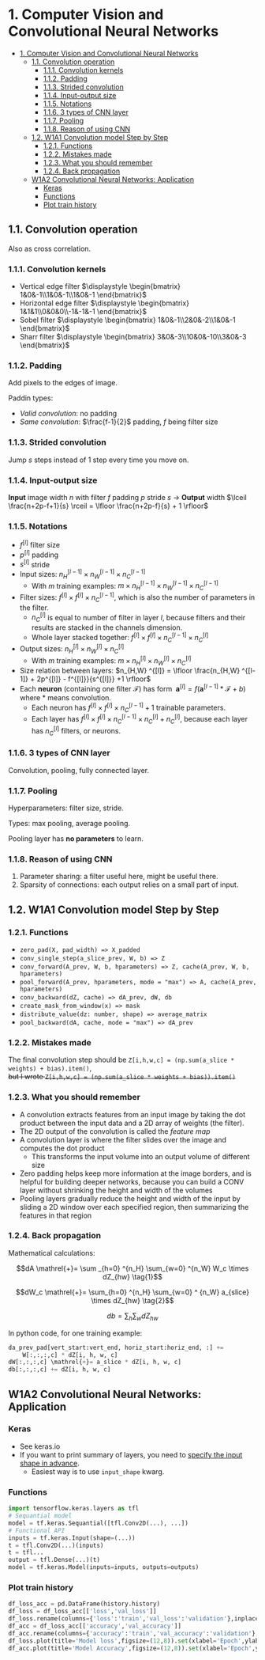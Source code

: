 # 1. Computer Vision and Convolutional Neural Networks

- [1. Computer Vision and Convolutional Neural Networks](#1-computer-vision-and-convolutional-neural-networks)
  - [1.1. Convolution operation](#11-convolution-operation)
    - [1.1.1. Convolution kernels](#111-convolution-kernels)
    - [1.1.2. Padding](#112-padding)
    - [1.1.3. Strided convolution](#113-strided-convolution)
    - [1.1.4. Input-output size](#114-input-output-size)
    - [1.1.5. Notations](#115-notations)
    - [1.1.6. 3 types of CNN layer](#116-3-types-of-cnn-layer)
    - [1.1.7. Pooling](#117-pooling)
    - [1.1.8. Reason of using CNN](#118-reason-of-using-cnn)
  - [1.2. W1A1 Convolution model Step by Step](#12-w1a1-convolution-model-step-by-step)
    - [1.2.1. Functions](#121-functions)
    - [1.2.2. Mistakes made](#122-mistakes-made)
    - [1.2.3. What you should remember](#123-what-you-should-remember)
    - [1.2.4. Back propagation](#124-back-propagation)
  - [W1A2 Convolutional Neural Networks: Application](#w1a2-convolutional-neural-networks-application)
    - [Keras](#keras)
    - [Functions](#functions)
    - [Plot train history](#plot-train-history)

## 1.1. Convolution operation

Also as cross correlation.

### 1.1.1. Convolution kernels

- Vertical edge filter $\displaystyle \begin{bmatrix}
  1&0&-1\\1&0&-1\\1&0&-1
\end{bmatrix}$
- Horizontal edge filter $\displaystyle \begin{bmatrix}
  1&1&1\\0&0&0\\-1&-1&-1
\end{bmatrix}$
- Sobel filter $\displaystyle \begin{bmatrix}
    1&0&-1\\2&0&-2\\1&0&-1
  \end{bmatrix}$
- Sharr filter $\displaystyle \begin{bmatrix}
    3&0&-3\\10&0&-10\\3&0&-3
  \end{bmatrix}$

### 1.1.2. Padding

Add pixels to the edges of image.

Paddin types:

- *Valid convolution*: no padding
- *Same convolution*: $\frac{f-1}{2}$ padding, $f$ being filter size

### 1.1.3. Strided convolution

Jump $s$ steps instead of 1 step every time you move on.

### 1.1.4. Input-output size

**Input** image width $n$ with filter $f$ padding $p$ stride $s$ $\to$ **Output** width $\lceil \frac{n+2p-f+1}{s} \rceil = \lfloor \frac{n+2p-f}{s} + 1 \rfloor$

### 1.1.5. Notations

- $f ^{[l]}$ filter size
- $p ^{[l]}$ padding
- $s ^{[l]}$ stride
- Input sizes: $n_H ^{[l-1]} \times n_W ^{[l-1]} \times n_C ^{[l-1]}$
  - With $m$ training examples: $m \times n_H ^{[l-1]} \times n_W ^{[l-1]} \times n_C ^{[l-1]}$
- Filter sizes: $f ^{[l]}\times f ^{[l]} \times n_C ^{[l-1]}$, which is also the number of parameters in the filter.
  - $n_C ^{[l]}$ is equal to number of filter in layer $l$, because filters and their results are stacked in the channels dimension.
  - Whole layer stacked together: $f ^{[l]}\times f ^{[l]} \times n_C ^{[l-1]} \times n_C^{[l]}$
- Output sizes: $n_H ^{[l]} \times n_W ^{[l]} \times n_C ^{[l]}$
  - With $m$ training examples: $m\times n_H ^{[l]} \times n_W ^{[l]} \times n_C ^{[l]}$
- Size relation between layers: $n_{H,W} ^{[l]} = \lfloor \frac{n_{H,W} ^{[l-1]} + 2p^{[l]} - f^{[l]}}{s^{[l]}} +1 \rfloor$
- Each **neuron** (containing one filter $\mathcal{F}$) has form $\; \mathbf{a}^{[l]} = f(\mathbf{a}^{[l-1]}*\mathcal{F} + b)$ where $*$ means convolution.
  - Each neuron has $f ^{[l]}\times f ^{[l]} \times n_C ^{[l-1]}+1$ trainable parameters.
  - Each layer has $f ^{[l]}\times f ^{[l]} \times n_C ^{[l-1]} \times n_C ^{[l]}+ n_C ^{[l]}$, because each layer has $n_C ^{[l]}$ filters, or neurons.

### 1.1.6. 3 types of CNN layer

Convolution, pooling, fully connected layer.

### 1.1.7. Pooling

Hyperparameters: filter size, stride.

Types: max pooling, average pooling.

Pooling layer has **no parameters** to learn.

### 1.1.8. Reason of using CNN

1. Parameter sharing: a filter useful here, might be useful there.
1. Sparsity of connections: each output relies on a small part of input.

## 1.2. W1A1 Convolution model Step by Step

### 1.2.1. Functions

- `zero_pad(X, pad_width) => X_padded`
- `conv_single_step(a_slice_prev, W, b) => Z`
- `conv_forward(A_prev, W, b, hparameters) => Z, cache(A_prev, W, b, hparameters)`
- `pool_forward(A_prev, hparameters, mode = "max") => A, cache(A_prev, hparameters)`
- `conv_backward(dZ, cache) => dA_prev, dW, db`
- `create_mask_from_window(x) => mask`
- `distribute_value(dz: number, shape) => average_matrix`
- `pool_backward(dA, cache, mode = "max") => dA_prev`

### 1.2.2. Mistakes made

The final convolution step should be `Z[i,h,w,c] = (np.sum(a_slice * weights) + bias).item()`,\
~~but I wrote `Z[i,h,w,c] = (np.sum(a_slice * weights + bias)).item()`~~

### 1.2.3. What you should remember

- A convolution extracts features from an input image by taking the dot product between the input data and a 2D array of weights (the filter).
- The 2D output of the convolution is called the *feature map*
- A convolution layer is where the filter slides over the image and computes the dot product
  - This transforms the input volume into an output volume of different size
- Zero padding helps keep more information at the image borders, and is helpful for building deeper networks, because you can build a CONV layer without shrinking the height and width of the volumes
- Pooling layers gradually reduce the height and width of the input by sliding a 2D window over each specified region, then summarizing the features in that region

### 1.2.4. Back propagation

Mathematical calculations:

$$dA \mathrel{+}= \sum _{h=0} ^{n_H} \sum_{w=0} ^{n_W} W_c \times dZ_{hw} \tag{1}$$

$$dW_c \mathrel{+}= \sum_{h=0} ^{n_H} \sum_{w=0} ^ {n_W} a_{slice} \times dZ_{hw}  \tag{2}$$

$$db = \sum_h \sum_w dZ_{hw} \tag{3}$$

In python code, for one training example:

```python
da_prev_pad[vert_start:vert_end, horiz_start:horiz_end, :] += 
    W[:,:,:,c] * dZ[i, h, w, c]
dW[:,:,:,c] \mathrel{+}= a_slice * dZ[i, h, w, c]
db[:,:,:,c] += dZ[i, h, w, c]
```

## W1A2 Convolutional Neural Networks: Application

### Keras

- See keras.io
- If you want to print summary of layers, you need to [specify the input shape in advance](https://keras.io/guides/sequential_model/#specifying-the-input-shape-in-advance).
  - Easiest way is to use `input_shape` kwarg.

### Functions

```python
import tensorflow.keras.layers as tfl
# Sequantial model
model = tf.keras.Sequantial([tfl.Conv2D(...), ...])
# Functional API
inputs = tf.keras.Input(shape=(...))
t = tfl.Conv2D(...)(inputs)
t = tfl...
output = tfl.Dense(...)(t)
model = tf.keras.Model(inputs=inputs, outputs=outputs)
```

### Plot train history

```python
df_loss_acc = pd.DataFrame(history.history)
df_loss = df_loss_acc[['loss','val_loss']]
df_loss.rename(columns={'loss':'train','val_loss':'validation'},inplace=True)
df_acc = df_loss_acc[['accuracy','val_accuracy']]
df_acc.rename(columns={'accuracy':'train','val_accuracy':'validation'},inplace=True)
df_loss.plot(title='Model loss',figsize=(12,8)).set(xlabel='Epoch',ylabel='Loss')
df_acc.plot(title='Model Accuracy',figsize=(12,8)).set(xlabel='Epoch',ylabel='Accuracy')
```
